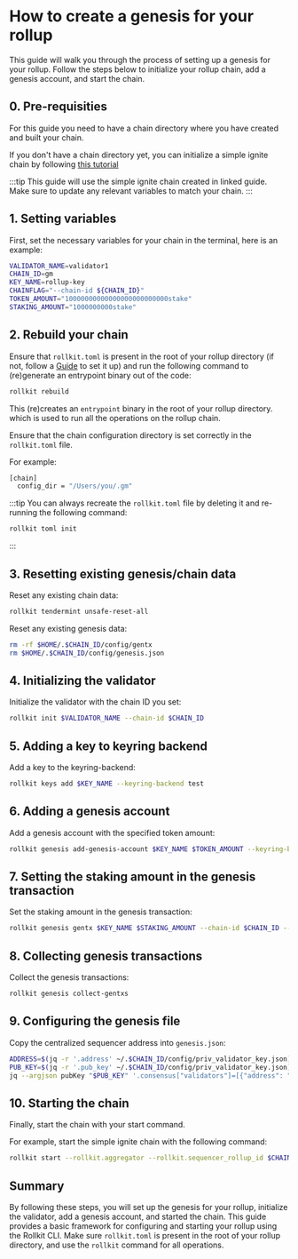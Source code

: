 # How to create a genesis for your rollup

This guide will walk you through the process of setting up a genesis for your rollup. Follow the steps below to initialize your rollup chain, add a genesis account, and start the chain.

## 0. Pre-requisities

For this guide you need to have a chain directory where you have created and built your chain.

If you don't have a chain directory yet, you can initialize a simple ignite chain by following [this tutorial](/tutorials/gm-world.md)

:::tip
This guide will use the simple ignite chain created in linked guide. Make sure to update any relevant variables to match your chain.
:::

## 1. Setting variables

First, set the necessary variables for your chain in the terminal, here is an example:

```sh
VALIDATOR_NAME=validator1
CHAIN_ID=gm
KEY_NAME=rollup-key
CHAINFLAG="--chain-id ${CHAIN_ID}"
TOKEN_AMOUNT="10000000000000000000000000stake"
STAKING_AMOUNT="1000000000stake"
```

## 2. Rebuild your chain

Ensure that `rollkit.toml` is present in the root of your rollup directory (if not, follow a [Guide](../gm-world.md) to set it up) and run the following command to (re)generate an entrypoint binary out of the code:

```sh
rollkit rebuild
```

This (re)creates an `entrypoint` binary in the root of your rollup directory. which is used to run all the operations on the rollup chain.

Ensure that the chain configuration directory is set correctly in the `rollkit.toml` file.

For example:

```sh
[chain]
  config_dir = "/Users/you/.gm"
```

:::tip
You can always recreate the `rollkit.toml` file by deleting it and re-running the following command:

```sh
rollkit toml init
```

:::

## 3. Resetting existing genesis/chain data

Reset any existing chain data:

```sh
rollkit tendermint unsafe-reset-all
```

Reset any existing genesis data:

```sh
rm -rf $HOME/.$CHAIN_ID/config/gentx
rm $HOME/.$CHAIN_ID/config/genesis.json
```

## 4. Initializing the validator

Initialize the validator with the chain ID you set:

```sh
rollkit init $VALIDATOR_NAME --chain-id $CHAIN_ID
```

## 5. Adding a key to keyring backend

Add a key to the keyring-backend:

```sh
rollkit keys add $KEY_NAME --keyring-backend test
```

## 6. Adding a genesis account

Add a genesis account with the specified token amount:

```sh
rollkit genesis add-genesis-account $KEY_NAME $TOKEN_AMOUNT --keyring-backend test
```

## 7. Setting the staking amount in the genesis transaction

Set the staking amount in the genesis transaction:

```sh
rollkit genesis gentx $KEY_NAME $STAKING_AMOUNT --chain-id $CHAIN_ID --keyring-backend test
```

## 8. Collecting genesis transactions

Collect the genesis transactions:

```sh
rollkit genesis collect-gentxs
```

## 9. Configuring the genesis file

Copy the centralized sequencer address into `genesis.json`:

```sh
ADDRESS=$(jq -r '.address' ~/.$CHAIN_ID/config/priv_validator_key.json)
PUB_KEY=$(jq -r '.pub_key' ~/.$CHAIN_ID/config/priv_validator_key.json)
jq --argjson pubKey "$PUB_KEY" '.consensus["validators"]=[{"address": "'$ADDRESS'", "pub_key": $pubKey, "power": "1000", "name": "Rollkit Sequencer"}]' ~/.$CHAIN_ID/config/genesis.json > temp.json && mv temp.json ~/.$CHAIN_ID/config/genesis.json
```

## 10. Starting the chain

Finally, start the chain with your start command.

For example, start the simple ignite chain with the following command:

```sh
rollkit start --rollkit.aggregator --rollkit.sequencer_rollup_id $CHAIN_ID
```

## Summary

By following these steps, you will set up the genesis for your rollup, initialize the validator, add a genesis account, and started the chain. This guide provides a basic framework for configuring and starting your rollup using the Rollkit CLI. Make sure `rollkit.toml` is present in the root of your rollup directory, and use the `rollkit` command for all operations.
